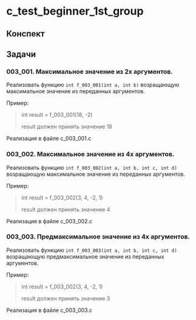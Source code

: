 # c_test_beginner_1st_group

## Конспект

## Задачи

### 003_001. Максимальное значение из 2x аргументов.
Реализовать функцию ```int f_003_001(int a, int b)``` возращающую максимальное значение из переданных аргументов.

Пример:

> int result = f_003_001(18, -2)
>
> result должен принять значение 18

Реализация в файле  с_003_001.с

### 003_002. Максимальное значение из 4x аргументов.
Реализовать функцию ```int f_003_002(int a, int b, int c, int d)``` возращающую максимальное значение из переданных аргументов.

Пример:

> int result = f_003_002(3, 4, -2, 1)
>
> result должен принять значение 4

Реализация в файле  с_003_002.с

### 003_003. Предмаксимальное значение из 4x аргументов.
Реализовать функцию ```int f_003_003(int a, int b, int c, int d)``` возращающую предмаксимальное значение из переданных аргументов.

Пример:

> int result = f_003_002(3, 4, -2, 1)
>
> result должен принять значение 3

Реализация в файле  с_003_003.с
